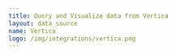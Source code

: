 ```yaml
---
title: Query and Visualize data from Vertica
layout: data_source
name: Vertica
logo: /img/integrations/vertica.png
---
```


